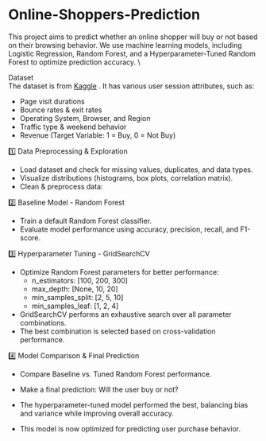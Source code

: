 # Online-Shoppers-Prediction
This project aims to predict whether an online shopper will buy or not based on their browsing behavior. We use machine learning models, including Logistic Regression, Random Forest, and a Hyperparameter-Tuned Random Forest to optimize prediction accuracy. \


Dataset  
The dataset is from [Kaggle](https://www.kaggle.com/datasets/imakash3011/online-shoppers-purchasing-intention-dataset/data) . It has various user session attributes, such as:
- Page visit durations
- Bounce rates & exit rates
- Operating System, Browser, and Region
- Traffic type & weekend behavior
- Revenue (Target Variable: 1 = Buy, 0 = Not Buy)





1️⃣ Data Preprocessing & Exploration  
- Load dataset and check for missing values, duplicates, and data types.  
- Visualize distributions (histograms, box plots, correlation matrix).  
- Clean & preprocess data:  

2️⃣ Baseline Model - Random Forest  
- Train a default Random Forest classifier.  
- Evaluate model performance using accuracy, precision, recall, and F1-score.  

3️⃣ Hyperparameter Tuning - GridSearchCV  
- Optimize Random Forest parameters for better performance:
  - n_estimators: [100, 200, 300]  
  - max_depth: [None, 10, 20]  
  - min_samples_split: [2, 5, 10]  
  - min_samples_leaf: [1, 2, 4]  
- GridSearchCV performs an exhaustive search over all parameter combinations.  
- The best combination is selected based on cross-validation performance.  

4️⃣ Model Comparison & Final Prediction  
- Compare Baseline vs. Tuned Random Forest performance.  
- Make a final prediction: Will the user buy or not?  

- The hyperparameter-tuned model performed the best, balancing bias and variance while improving overall accuracy.  
- This model is now optimized for predicting user purchase behavior.

